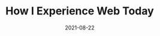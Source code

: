---
date: 2021-08-22
tags:
  - websites
  - meta
target_url: https://how-i-experience-web-today.com/
title: How I Experience Web Today
---